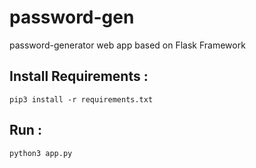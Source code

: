 # password-gen
password-generator web app based on Flask Framework

## Install Requirements :
```
pip3 install -r requirements.txt
```

## Run :
```
python3 app.py
```

